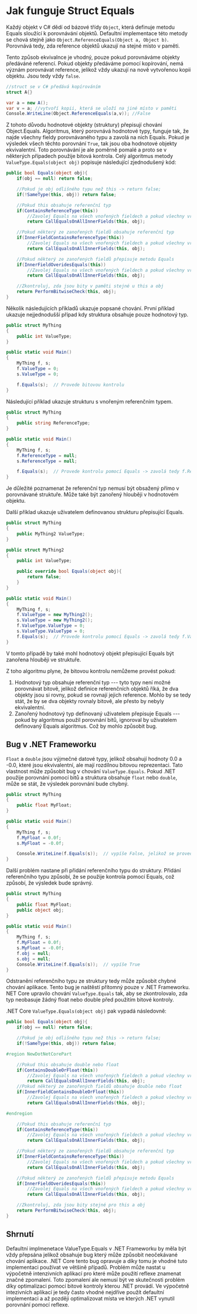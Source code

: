 # Jak funguje Struct Equals

Každý objekt v C# dědí od bázové třídy ``Object``, která definuje metodu Equals sloužící k porovnávání objektů.
Defaultní implementace této metody se chová stejně jako ``Object.ReferenceEquals(Object a, Object b)``. Porovnává
tedy, zda reference objektů ukazují na stejné místo v paměti.

Tento způsob ekvivalnce je vhodný, pouze pokud porovnáváme objekty předáváné referencí.
Pokud objekty předáváme pomocí kopírování, nemá význám porovnávat reference, jelikož vždy ukazují na
nově vytvořenou kopii objektu. Jsou tedy vždy ``false``.

```csharp
//struct se v C# předává kopírováním
struct A{}

var a = new A();
var v = a; //vytvoří kopii, která se uloží na jiné místo v paměti
Console.WriteLine(Object.ReferenceEquals(a,v)); //False
```

<!---
Tato implementace
je definována ve třídě [ValueType](https://github.com/dotnet/coreclr/blob/master/src/System.Private.CoreLib/src/System/ValueType.cs).
-->

Z tohoto důvodu hodnotové objekty (struktury) přepisují chování Object.Equals.
Algoritmus, který porovnává hodnotové typy, funguje tak, že najde všechny fieldy porovnávaného typu a zavolá na nich Equals.
Pokud je výsledek všech těchto porovnání ``True``, tak jsou oba hodnotové objekty ekvivalentní.
Toto porovnávání je ale poměrně pomalé a proto se v některých případech použije bitová kontrola.
Celý algoritmus metody ``ValueType.Equals(object obj)`` popisuje následující zjednodušený kód:

```csharp
public bool Equals(object obj){
    if(obj == null) return false;

    //Pokud je obj odlišného typu než this -> return false;
    if(!SameType(this, obj)) return false;

    //Pokud this obsahuje referenční typ
    if(ContainsReferenceType(this))
        //Zavolej Equals na všech vnořených fieldech a pokud všechny vrátí true, vrať true
        return CallEqualsOnAllInnerFields(this, obj);

    //Pokud některý ze zanořených fieldů obsahuje referenční typ
    if(InnerFieldContainsReferenceType(this))
        //Zavolej Equals na všech vnořených fieldech a pokud všechny vrátí true, vrať true
        return CallEqualsOnAllInnerFields(this, obj);

    //Pokud některý ze zanořených fieldů přepisuje metodu Equals
    if(InnerFieldOveridesEquals(this))
        //Zavolej Equals na všech vnořených fieldech a pokud všechny vrátí true, vrať true
        return CallEqualsOnAllInnerFields(this, obj);

    //Zkontroluj, zda jsou bity v paměti stejné u this a obj
    return PerformBitwiseCheck(this, obj);
}
```

Několik následujících příkladů ukazuje popsané chování. První příklad ukazuje nejjednodušší případ kdy struktura obsahuje
pouze hodnotový typ.

```csharp
public struct MyThing
{
    public int ValueType;
}

public static void Main()
{
    MyThing f, s;
    f.ValueType = 0;
    s.ValueType = 0;

    f.Equals(s);  // Provede bitovou kontrolu
}
```
Následující příklad ukazuje strukturu s vnořeným referenčním typem.

```csharp
public struct MyThing
{
    public string ReferenceType;
}

public static void Main()
{
    MyThing f, s;
    f.ReferenceType = null;
    s.ReferenceType = null;

    f.Equals(s);  // Provede kontrolu pomocí Equals -> zavolá tedy f.ReferenceType.Equals(s.ReferenceType);
}
```
Je důležité poznamenat že referenční typ nemusí být 
obsažený přímo v porovnávané struktuře. Může také být zanořený hlouběji v hodnotovém objektu.

Další příklad ukazuje uživatelem definovanou strukturu přepisující Equals.

```csharp
public struct MyThing
{
    public MyThing2 ValueType;
}

public struct MyThing2
{
    public int ValueType;

    public override bool Equals(object obj){
        return false;
    }
}

public static void Main()
{
    MyThing f, s;
    f.ValueType = new MyThing2();
    s.ValueType = new MyThing2();
    f.ValueType.ValueType = 0;
    s.ValueType.ValueType = 0;
    f.Equals(s);  // Provede kontrolu pomocí Equals -> zavolá tedy f.ValueType.Equals(s.ValueType);
}
```
V tomto případě by také mohl hodnotový objekt přepisující Equals být zanořena hlouběji ve struktuře. 


Z toho algoritmu plyne, že bitovou kontrolu nemůžeme provést pokud:

1. Hodnotový typ obsahuje referenční typ --- tyto typy není možné porovnávat bitově, jelikož definice referenčních objektů říká, že dva objekty jsou si rovny, pokud se rovnají jejich reference.
Mohlo by se tedy stát, že by se dva objekty rovnaly bitově, ale přesto by nebyly ekvivalentní.
2. Zanořený hodnotový typ definovaný uživatelem přepisuje Equals --- pokud by algoritmus použil porovnání bitů, ignoroval by uživatelem definovaný Equals algoritmus.
Což by mohlo způsobit bug.

## Bug v .NET Frameworku

``Float`` a ``double`` jsou výjmečné datové typy, jelikož obsahují hodnoty 0.0 a -0.0, které jsou ekvivalentní, ale mají rozdílnou bitovou reprezentaci.
Tato vlastnost může způsobit bug v chování ``ValueType.Equals``. Pokud .NET použije porovnání pomocí bitů a struktura obsahuje ``float``
nebo ``double``, může se stát, že výsledek porovnání bude chybný.

```csharp
public struct MyThing
{
    public float MyFloat;
}

public static void Main()
{
    MyThing f, s;
    f.MyFloat = 0.0f;
    s.MyFloat = -0.0f;

    Console.WriteLine(f.Equals(s));  // vypíše False, jelikož se provede bitová kontrola
}
```

Další problém nastane při přidání referenčního typu do struktury. Přidání referenčního typu způsobí, že se použije kontrola pomocí Equals, což způsobí,
že výsledek bude správný.

```csharp
public struct MyThing
{
    public float MyFloat;
    public object obj;
}

public static void Main()
{
    MyThing f, s;
    f.MyFloat = 0.0f;
    s.MyFloat = -0.0f;
    f.obj = null;
    s.obj = null;
    Console.WriteLine(f.Equals(s));  // vypíše True
}
```

Odstranění referenčního typu ze struktury tedy může způsobit chybné chování aplikace. Tento bug je naštěstí přítomný pouze v .NET Frameworku.
NET Core upravilo chování ``ValueType.Equals`` tak, aby se zkontrolovalo, zda typ neobasuje žádný float nebo double před použitím bitové kontroly.

.NET Core ``ValueType.Equals(object obj)`` pak vypadá následovně:

```csharp
public bool Equals(object obj){
    if(obj == null) return false;

    //Pokud je obj odlišného typu než this -> return false;
    if(!SameType(this, obj)) return false;

#region NewDotNetCorePart

    //Pokud this obsahuje double nebo float
    if(ContainsDoubleOrFloat(this))
        //Zavolej Equals na všech vnořených fieldech a pokud všechny vrátí true, vrať true
        return CallEqualsOnAllInnerFields(this, obj);
    //Pokud některý ze zanořených fieldů obsahuje double nebo float
    if(InnerFieldContainsDoubleOrFloat(this))
        //Zavolej Equals na všech vnořených fieldech a pokud všechny vrátí true, vrať true
        return CallEqualsOnAllInnerFields(this, obj);

#endregion

    //Pokud this obsahuje referenční typ
    if(ContainsReferenceType(this))
        //Zavolej Equals na všech vnořených fieldech a pokud všechny vrátí true, vrať true
        return CallEqualsOnAllInnerFields(this, obj);

    //Pokud některý ze zanořených fieldů obsahuje referenční typ
    if(InnerFieldContainsReferenceType(this))
        //Zavolej Equals na všech vnořených fieldech a pokud všechny vrátí true, vrať true
        return CallEqualsOnAllInnerFields(this, obj);

    //Pokud některý ze zanořených fieldů přepisuje metodu Equals
    if(InnerFieldOveridesEquals(this))
        //Zavolej Equals na všech vnořených fieldech a pokud všechny vrátí true, vrať true
        return CallEqualsOnAllInnerFields(this, obj);

    //Zkontroluj, zda jsou bity stejné pro this a obj
    return PerformBitwiseCheck(this, obj);
}
```

## Shrnutí

Defaultní implmenetace ValueType.Equals v .NET Frameworku by měla být vždy přepsána jelikož obsahuje bug který může způsobit neočekávané chování aplikace. .NET Core tento bug opravuje a díky tomu je vhodné tuto implementaci používat ve většině případů. Problém může nastat u výpočetně intenzivních aplikací pro které může použití reflexe znamenat značné zpomalení. Toto zpomalení ale nemusí být ve skutečnosti problém díky optimalizaci pomocí bitové kontroly kterou .NET provádí. Ve výpočetně intezivních aplikací je tedy často vhodné nejdříve použít defaultní implementaci a až později optimalizovat místa ve kterých .NET vynutil porovnání pomocí reflexe.